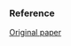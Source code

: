





### Reference

<a href="https://docs.aws.amazon.com/whitepapers/latest/best-practices-wordpress/best-practices-wordpress.pdf#welcome"> Original paper </a> 
